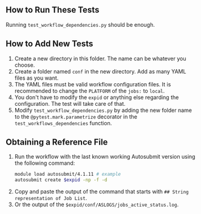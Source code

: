 
## How to Run These Tests

Running `test_workflow_dependencies.py` should be enough.

## How to Add New Tests

1. Create a new directory in this folder. The name can be whatever you choose. 
2. Create a folder named `conf` in the new directory. Add as many YAML files as you want.
3. The YAML files must be valid workflow configuration files. It is recommended to change the `PLATFORM` of the `jobs:` to `local`.
4. You don't have to modify the `expid` or anything else regarding the configuration. The test will take care of that.
5. Modify `test_workflow_dependencies.py` by adding the new folder name to the `@pytest.mark.parametrize` decorator in the `test_workflows_dependencies` function.

## Obtaining a Reference File

1. Run the workflow with the last known working Autosubmit version using the following command:
   ```sh
   module load autosubmit/4.1.11 # example
   autosubmit create $expid -np -f -d
   ```
2. Copy and paste the output of the command that starts with `## String representation of Job List`. 
3. Or the output of the `$expid/conf/ASLOGS/jobs_active_status.log`.
